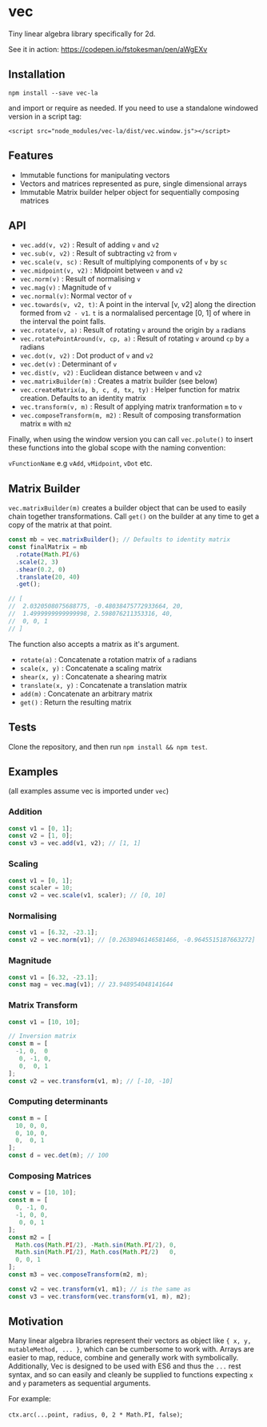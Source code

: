 # vec

Tiny linear algebra library specifically for 2d.

See it in action: https://codepen.io/fstokesman/pen/aWgEXv

## Installation

`npm install --save vec-la`

and import or require as needed. If you need to use a standalone windowed version in a script tag:

`<script src="node_modules/vec-la/dist/vec.window.js"></script>`

## Features

- Immutable functions for manipulating vectors
- Vectors and matrices represented as pure, single dimensional arrays
- Immutable Matrix builder helper object for sequentially composing matrices

## API

- `vec.add(v, v2)` : Result of adding `v` and `v2`
- `vec.sub(v, v2)` : Result of subtracting `v2` from `v`
- `vec.scale(v, sc)` : Result of multiplying components of `v` by `sc`
- `vec.midpoint(v, v2)` : Midpoint between `v` and `v2`
- `vec.norm(v)` : Result of normalising `v`
- `vec.mag(v)` : Magnitude of `v`
- `vec.normal(v)`: Normal vector of `v`
- `vec.towards(v, v2, t)`: A point in the interval [v, v2] along the direction formed from `v2 - v1`. `t` is a normalalised percentage [0, 1] of where in the interval the point falls.
- `vec.rotate(v, a)` : Result of rotating `v` around the origin by `a` radians
- `vec.rotatePointAround(v, cp, a)` : Result of rotating `v` around `cp` by `a` radians
- `vec.dot(v, v2)` : Dot product of `v` and `v2`
- `vec.det(v)` : Determinant of `v`
- `vec.dist(v, v2)` : Euclidean distance between `v` and `v2`
- `vec.matrixBuilder(m)` : Creates a matrix builder (see below)
- `vec.createMatrix(a, b, c, d, tx, ty)` : Helper function for matrix creation. Defaults to an identity matrix
- `vec.transform(v, m)` : Result of applying matrix tranformation `m` to `v`
- `vec.composeTransform(m, m2)` : Result of composing transformation matrix `m` with `m2`


Finally, when using the window version you can call `vec.polute()` to insert these functions into the global scope with the naming convention:

`vFunctionName` e.g `vAdd`, `vMidpoint`, `vDot` etc.

## Matrix Builder

`vec.matrixBuilder(m)` creates a builder object that can be used to easily chain together transformations. Call `get()` on the builder at any time to get a copy of the matrix at that point.

```javascript 
const mb = vec.matrixBuilder(); // Defaults to identity matrix
const finalMatrix = mb
  .rotate(Math.PI/6)
  .scale(2, 3)
  .shear(0.2, 0)
  .translate(20, 40)
  .get();

// [ 
//  2.0320508075688775, -0.48038475772933664, 20,
//  1.4999999999999998, 2.598076211353316, 40,
//  0, 0, 1
// ]
```

The function also accepts a matrix as it's argument. 

- `rotate(a)` : Concatenate a rotation matrix of `a` radians
- `scale(x, y)` : Concatenate a scaling matrix
- `shear(x, y)` : Concatenate a shearing matrix
- `translate(x, y)` : Concatenate a translation matrix
- `add(m)` : Concatenate an arbitrary matrix
- `get()` : Return the resulting matrix

## Tests

Clone the repository, and then run `npm install && npm test`.

## Examples

(all examples assume vec is imported under `vec`)

### Addition

```javascript 
const v1 = [0, 1];
const v2 = [1, 0];
const v3 = vec.add(v1, v2); // [1, 1]
```

### Scaling

```javascript 
const v1 = [0, 1];
const scaler = 10;
const v2 = vec.scale(v1, scaler); // [0, 10]
```

### Normalising

```javascript 
const v1 = [6.32, -23.1];
const v2 = vec.norm(v1); // [0.2638946146581466, -0.9645515187663272]
```

### Magnitude

```javascript 
const v1 = [6.32, -23.1];
const mag = vec.mag(v1); // 23.948954048141644
```


### Matrix Transform

```javascript 
const v1 = [10, 10];

// Inversion matrix
const m = [
  -1, 0,  0
   0, -1, 0,
   0,  0, 1
];
const v2 = vec.transform(v1, m); // [-10, -10]
```

### Computing determinants

```javascript 
const m = [
  10, 0, 0,
  0, 10, 0,
  0,  0, 1
];
const d = vec.det(m); // 100
```

### Composing Matrices

```javascript 
const v = [10, 10];
const m = [
  0, -1, 0,
  -1, 0, 0,
   0, 0, 1
];
const m2 = [
  Math.cos(Math.PI/2), -Math.sin(Math.PI/2), 0,
  Math.sin(Math.PI/2), Math.cos(Math.PI/2)   0,
  0, 0, 1
];
const m3 = vec.composeTransform(m2, m);

const v2 = vec.transform(v1, m1); // is the same as
const v3 = vec.transform(vec.transform(v1, m), m2);
```

## Motivation

 Many linear algebra libraries represent their vectors as object like `{ x, y, mutableMethod, ... }`, which can be cumbersome to work with. Arrays are easier to map, reduce, combine and generally work with symbolically. Additionally, Vec is designed to be used with ES6 and thus the `...` rest syntax, and so can easily and cleanly be supplied to functions expecting `x` and `y` parameters as sequential arguments.
 
 For example: 
 
 `ctx.arc(...point, radius, 0, 2 * Math.PI, false)`;
